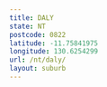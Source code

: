 ```yaml
---
title: DALY
state: NT
postcode: 0822
latitude: -11.75841975
longitude: 130.6254299
url: /nt/daly/
layout: suburb
---
```

